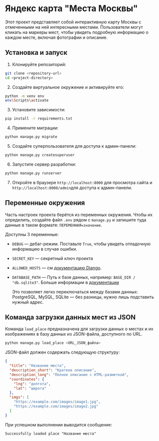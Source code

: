 # Яндекс карта "Места Москвы"

Этот проект представляет собой интерактивную карту Москвы с отмеченными на ней интересными местами. Пользователи могут кликать на маркеры мест, чтобы увидеть подробную информацию о каждом месте, включая фотографии и описание.

## Установка и запуск

1. Клонируйте репозиторий:
```bash
git clone <repository-url>
cd <project-directory>
```

2. Создайте виртуальное окружение и активируйте его:
```bash
python -m venv env
env\Scripts\activate
```
3. Установите зависимости:
```bash
pip install -r requirements.txt
```

4. Примените миграции:
```bash
python manage.py migrate
```

5. Создайте суперпользователя для доступа к админ-панели:
```bash
python manage.py createsuperuser
```

6. Запустите сервер разработки:
```bash
python manage.py runserver
```

7. Откройте в браузере `http://localhost:8000` для просмотра сайта и `http://localhost:8000/admin`для доступа к админ-панели.

## Переменные окружения

Часть настроек проекта берётся из переменных окружения. Чтобы их определить, создайте файл `.env` рядом с `manage.py` и запишите туда данные в таком формате: `ПЕРЕМЕННАЯ=значение`.

Доступны 3 переменные:
- `DEBUG` — дебаг-режим. Поставьте `True`, чтобы увидеть отладочную информацию в случае ошибки.
- `SECRET_KEY` — секретный ключ проекта
- `ALLOWED_HOSTS` — см [документацию Django](https://docs.djangoproject.com/en/3.1/ref/settings/#allowed-hosts).
- `DATABASE_PATH` — Путь к базе данных, например: `BASE_DIR / "db.sqlite3"`. Больше информации в [документации](https://github.com/jacobian/dj-database-url)

    Это позволяет легко переключаться между базами данных: PostgreSQL, MySQL, SQLite — без разницы, нужно лишь подставить нужный адрес.

## Команда загрузки данных мест из JSON

Команда `load_place` предназначена для загрузки данных о местах и их изображениях в базу данных из JSON-файла, доступного по URL.

```bash
python manage.py load_place <URL_JSON_файла>
```

JSON-файл должен содержать следующую структуру:

```json
{
  "title": "Название места",
  "description_short": "Краткое описание",
  "description_long": "Полное описание с HTML-разметкой",
  "coordinates": {
    "lng": "долгота",
    "lat": "широта"
  },
  "imgs": [
    "https://example.com/images/image1.jpg",
    "https://example.com/images/image2.jpg"
  ]
}
```

При успешном выполнении выводится сообщение:
```text
Successfully loaded place "Название места"
```